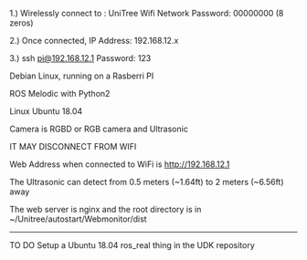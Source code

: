 1.) Wirelessly connect to : UniTree Wifi Network
Password: 00000000 (8 zeros)

2.) Once connected, IP Address: 192.168.12.x

3.) ssh pi@192.168.12.1
Password: 123

Debian Linux, running on a Rasberri PI

ROS Melodic with Python2

Linux Ubuntu 18.04

Camera is RGBD or RGB camera and Ultrasonic

IT MAY DISCONNECT FROM WIFI

Web Address when connected to WiFi is http://192.168.12.1

The Ultrasonic can detect from 0.5 meters (~1.64ft) to 2 meters (~6.56ft) away

The web server is nginx and the root directory is in ~/Unitree/autostart/Webmonitor/dist



-----------------------------------------------------
TO DO
Setup a Ubuntu 18.04 ros_real thing in the UDK repository
